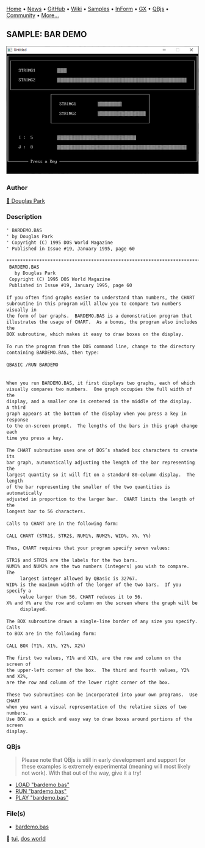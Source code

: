 [Home](https://qb64.com) • [News](../../news.md) • [GitHub](https://github.com/QB64Official/qb64) • [Wiki](https://github.com/QB64Official/qb64/wiki) • [Samples](../../samples.md) • [InForm](../../inform.md) • [GX](../../gx.md) • [QBjs](../../qbjs.md) • [Community](../../community.md) • [More...](../../more.md)

## SAMPLE: BAR DEMO

![screenshot.png](img/screenshot.png)

### Author

[🐝 Douglas Park](../douglas-park.md) 

### Description

```text
' BARDEMO.BAS
' by Douglas Park
' Copyright (C) 1995 DOS World Magazine
' Published in Issue #19, January 1995, page 60

***************************************************************************** 
 BARDEMO.BAS 
   by Douglas Park 
 Copyright (C) 1995 DOS World Magazine 
 Published in Issue #19, January 1995, page 60 
 
If you often find graphs easier to understand than numbers, the CHART  
subroutine in this program will allow you to compare two numbers visually in  
the form of bar graphs.  BARDEMO.BAS is a demonstration program that  
illustrates the usage of CHART.  As a bonus, the program also includes the  
BOX subroutine, which makes it easy to draw boxes on the display. 
 
To run the program from the DOS command line, change to the directory  
containing BARDEMO.BAS, then type: 
 
QBASIC /RUN BARDEMO 
 
 
When you run BARDEMO.BAS, it first displays two graphs, each of which  
visually compares two numbers.  One graph occupies the full width of the  
display, and a smaller one is centered in the middle of the display.  A third  
graph appears at the bottom of the display when you press a key in response  
to the on-screen prompt.  The lengths of the bars in this graph change each  
time you press a key. 
 
The CHART subroutine uses one of DOS’s shaded box characters to create its  
bar graph, automatically adjusting the length of the bar representing the  
largest quantity so it will fit on a standard 80-column display.  The length  
of the bar representing the smaller of the two quantities is automatically  
adjusted in proportion to the larger bar.  CHART limits the length of the  
longest bar to 56 characters. 
 
Calls to CHART are in the following form: 
 
CALL CHART (STR1$, STR2$, NUM1%, NUM2%, WID%, X%, Y%) 
 
Thus, CHART requires that your program specify seven values: 
 
STR1$ and STR2$ are the labels for the two bars. 
NUM1% and NUM2% are the two numbers (integers) you wish to compare.  The 
     largest integer allowed by QBasic is 32767. 
WID% is the maximum width of the longer of the two bars.  If you specify a 
     value larger than 56, CHART reduces it to 56. 
X% and Y% are the row and column on the screen where the graph will be 
     displayed. 
 
The BOX subroutine draws a single-line border of any size you specify.  Calls  
to BOX are in the following form: 
 
CALL BOX (Y1%, X1%, Y2%, X2%) 
 
The first two values, Y1% and X1%, are the row and column on the screen of  
the upper-left corner of the box.  The third and fourth values, Y2% and X2%,  
are the row and column of the lower right corner of the box. 
 
These two subroutines can be incorporated into your own programs.  Use CHART  
when you want a visual representation of the relative sizes of two numbers.   
Use BOX as a quick and easy way to draw boxes around portions of the screen  
display.
```

### QBjs

> Please note that QBjs is still in early development and support for these examples is extremely experimental (meaning will most likely not work). With that out of the way, give it a try!

* [LOAD "bardemo.bas"](https://v6p9d9t4.ssl.hwcdn.net/html/6022890/index.html?src=https://qb64.com/samples/bar-demo/src/bardemo.bas)
* [RUN "bardemo.bas"](https://v6p9d9t4.ssl.hwcdn.net/html/6022890/index.html?mode=auto&src=https://qb64.com/samples/bar-demo/src/bardemo.bas)
* [PLAY "bardemo.bas"](https://v6p9d9t4.ssl.hwcdn.net/html/6022890/index.html?mode=play&src=https://qb64.com/samples/bar-demo/src/bardemo.bas)

### File(s)

* [bardemo.bas](src/bardemo.bas)

🔗 [tui](../tui.md), [dos world](../dos-world.md)
